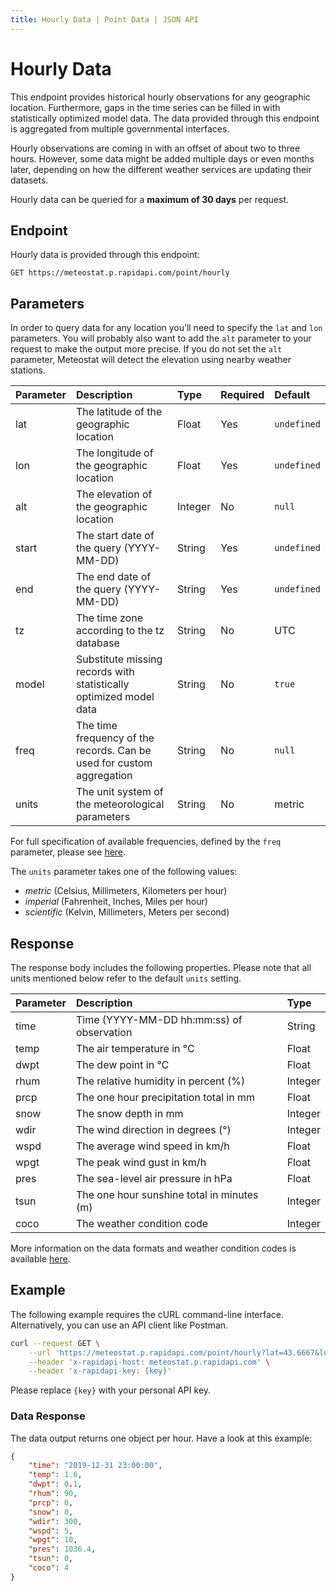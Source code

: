 ```yaml
---
title: Hourly Data | Point Data | JSON API
---
```


# Hourly Data

This endpoint provides historical hourly observations for any geographic location. Furthermore, gaps in the time series can be filled in with statistically optimized model data. The data provided through this endpoint is aggregated from multiple governmental interfaces.

Hourly observations are coming in with an offset of about two to three hours. However, some data might be added multiple days or even months later, depending on how the different weather services are updating their datasets.

Hourly data can be queried for a **maximum of 30 days** per request.

## Endpoint

Hourly data is provided through this endpoint:

```
GET https://meteostat.p.rapidapi.com/point/hourly
```

## Parameters

In order to query data for any location you’ll need to specify the `lat` and `lon` parameters. You will probably also want to add the `alt` parameter to your request to make the output more precise. If you do not set the `alt` parameter, Meteostat will detect the elevation using nearby weather stations.

| **Parameter** | **Description**                                                       | **Type** | **Required** | **Default** |
|:--------------|:----------------------------------------------------------------------|:---------|:-------------|:------------|
| lat           | The latitude of the geographic location                               | Float    | Yes          | `undefined` |
| lon           | The longitude of the geographic location                              | Float    | Yes          | `undefined` |
| alt           | The elevation of the geographic location                              | Integer  | No           | `null`      |
| start         | The start date of the query (YYYY-MM-DD)                              | String   | Yes          | `undefined` |
| end           | The end date of the query (YYYY-MM-DD)                                | String   | Yes          | `undefined` |
| tz            | The time zone according to the tz database                            | String   | No           | UTC         |
| model         | Substitute missing records with statistically optimized model data    | String   | No           | `true`      |
| freq          | The time frequency of the records. Can be used for custom aggregation | String   | No           | `null`      |
| units         | The unit system of the meteorological parameters                      | String   | No           | metric      |

For full specification of available frequencies, defined by the `freq` parameter, please see [here](https://pandas.pydata.org/pandas-docs/stable/user_guide/timeseries.html#offset-aliases).

The `units` parameter takes one of the following values:

* _metric_ (Celsius, Millimeters, Kilometers per hour)
* _imperial_ (Fahrenheit, Inches, Miles per hour)
* _scientific_ (Kelvin, Millimeters, Meters per second)

## Response

The response body includes the following properties. Please note that all units mentioned below refer to the default `units` setting.

| **Parameter** | **Description**                            | **Type** |
|:--------------|:-------------------------------------------|:---------|
| time          | Time (YYYY-MM-DD hh:mm:ss) of observation  | String   |
| temp          | The air temperature in °C                  | Float    |
| dwpt          | The dew point in °C                        | Float    |
| rhum          | The relative humidity in percent (%)       | Integer  |
| prcp          | The one hour precipitation total in mm     | Float    |
| snow          | The snow depth in mm                       | Integer  |
| wdir          | The wind direction in degrees (°)          | Integer  |
| wspd          | The average wind speed in km/h             | Float    |
| wpgt          | The peak wind gust in km/h                 | Float    |
| pres          | The sea-level air pressure in hPa          | Float    |
| tsun          | The one hour sunshine total in minutes (m) | Integer  |
| coco          | The weather condition code                 | Integer  |

More information on the data formats and weather condition codes is available [here](/formats.html).

## Example

The following example requires the cURL command-line interface. Alternatively, you can use an API client like Postman.

```sh
curl --request GET \
	--url 'https://meteostat.p.rapidapi.com/point/hourly?lat=43.6667&lon=-79.4&start=2020-01-01&end=2020-01-01&alt=113&tz=America%2FToronto' \
	--header 'x-rapidapi-host: meteostat.p.rapidapi.com' \
	--header 'x-rapidapi-key: {key}'
```

Please replace `{key}` with your personal API key.

### Data Response

The data output returns one object per hour. Have a look at this example:

```json
{
	"time": "2019-12-31 23:00:00",
	"temp": 1.6,
	"dwpt": 0.1,
	"rhum": 90,
	"prcp": 0,
	"snow": 0,
	"wdir": 300,
	"wspd": 5,
	"wpgt": 10,
	"pres": 1036.4,
	"tsun": 0,
	"coco": 4
}
```
